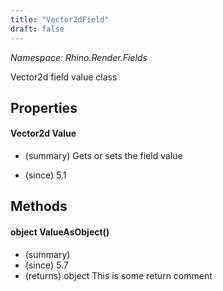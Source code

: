 ```yaml
---
title: "Vector2dField"
draft: false
---
```


*Namespace: Rhino.Render.Fields*

   Vector2d field value class
   
## Properties
#### Vector2d Value
- (summary) 
     Gets or sets the field value
     
- (since) 5.1
## Methods
#### object ValueAsObject()
- (summary) 
- (since) 5.7
- (returns) object This is some return comment
